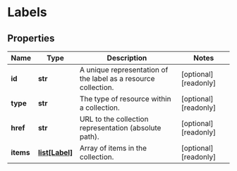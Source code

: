 # Labels

## Properties
| Name | Type | Description | Notes |
| ------------ | ------------- | ------------- | ------------- |
| **id** | **str** | A unique representation of the label as a resource collection. | [optional] [readonly]  |
| **type** | **str** | The type of resource within a collection. | [optional] [readonly]  |
| **href** | **str** | URL to the collection representation (absolute path). | [optional] [readonly]  |
| **items** | [**list[Label]**](Label.md) | Array of items in the collection. | [optional] [readonly]  |


